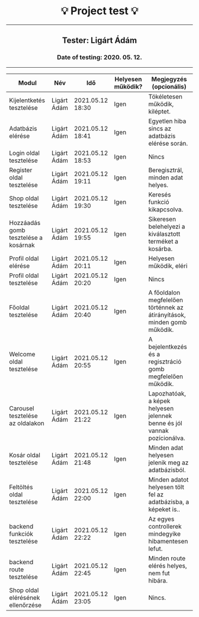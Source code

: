 <h1 align= "center">💡️ Project test 💡️</h1>
<hr>
<h2 align= "center"> Tester: Ligárt Ádám </h2>
<h3 align= "center"> Date of testing: 2020. 05. 12. </h3>
<hr>

| Modul | Név | Idő | Helyesen működik? | Megjegyzés (opcionális) |
|-------|------|------|--------------------------|-----------|
| Kijelentketés tesztelése | Ligárt Ádám | 2021.05.12 18:30 | Igen | Tökéletesen működik, kiléptet. |
| Adatbázis elérése | Ligárt Ádám | 2021.05.12 18:41 | Igen | Egyetlen hiba sincs az adatbázis elérése során. |
| Login oldal tesztelése | Ligárt Ádám | 2021.05.12 18:53 | Igen | Nincs |
| Register oldal tesztelése | Ligárt Ádám | 2021.05.12 19:11 | Igen | Beregisztrál, minden adat helyes. |
| Shop oldal tesztelése | Ligárt Ádám | 2021.05.12 19:30 | Igen | Keresés funkció kikapcsolva. |
| Hozzáadás gomb tesztelése a kosárnak | Ligárt Ádám | 2021.05.12 19:55 | Igen | Sikeresen belehelyezi a kiválasztott terméket a kosárba. |
| Profil oldal elérése | Ligárt Ádám | 2021.05.12 20:11 | Igen | Helyesen működik, eléri |
| Profil oldal tesztelése | Ligárt Ádám | 2021.05.12 20:20 | Igen | Nincs |
| Főoldal tesztelése | Ligárt Ádám | 2021.05.12 20:40 | Igen | A főoldalon megfelelően történnek az átirányítások, minden gomb működik. |
| Welcome oldal tesztelése | Ligárt Ádám | 2021.05.12 20:55 | Igen | A bejelentkezés és a regisztráció gomb megfelelően működik. |
| Carousel tesztelése az oldalakon| Ligárt Ádám | 2021.05.12 21:22 | Igen | Lapozhatóak, a képek helyesen jelennek benne és jól vannak pozícionálva. |
| Kosár oldal tesztelése | Ligárt Ádám | 2021.05.12 21:48 | Igen | Minden adat helyesen jelenik meg az adatbázisból. |
| Feltöltés oldal tesztelése | Ligárt Ádám |2021.05.12 22:00  | Igen | Minden adatot helyesen tölt fel az adatbázisba, a képeket is.. |  |
| backend funkciók tesztelése | Ligárt Ádám | 2021.05.12 22:22 | Igen | Az egyes controllerek mindegyike hibamentesen lefut. |
| backend route tesztelése | Ligárt Ádám | 2021.05.12 22:45 | Igen | Minden route elérés helyes, nem fut hibára. |
| Shop oldal elérésének ellenőrzése | Ligárt Ádám | 2021.05.12 23:05 | Igen | Nincs. |

